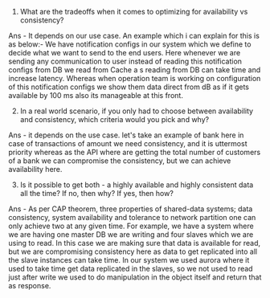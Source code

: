 
1. What are the tradeoffs when it comes to optimizing for availability vs consistency?

Ans - It depends on our use case. An example which i can explain for this is as below:-
   We have notification configs in our system which we define to decide what we want to send to the end users. Here whenever we are sending any communication to user instead of reading this notification configs from DB we read from Cache a s reading from DB can take time and increase latency. Whereas when operation team is working on configuration of this notification configs we show them data direct from dB as if it gets available by 100 ms also its manageable at this front.

2. In a real world scenario, if you only had to choose between availability and consistency, which criteria would you pick and why? 

Ans - it depends on the use case. let's take an example of bank here in case of transactions of amount we need consistency, and it is uttermost priority whereas as the API where are getting the total number of customers of a bank we can compromise the consistency, but we can achieve availability here.

3. Is it possible to get both - a highly available and highly consistent data all the time? If no, then why? If yes, then how? 

Ans - As per CAP theorem, three properties of shared-data systems; data consistency, system availability and tolerance to network partition one can only achieve two at any given time. For example, we have a system where we are having one master DB we are writing and four slaves which we are using to read. In this case we are making sure that data is available for read, but we are compromising consistency here as data to get replicated into all the slave instances can take time. In our system we used aurora where it used to take time get data replicated in the slaves, so we not used to read just after write we used to  do manipulation in the object itself and return that as response.
